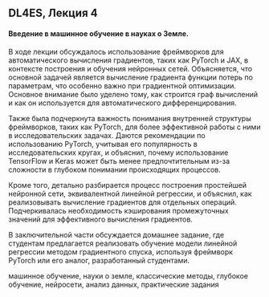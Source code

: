 ## DL4ES, Лекция 4

#### Введение в машинное обучение в науках о Земле.



В ходе лекции обсуждалось использование фреймворков для автоматического вычисления градиентов, таких как PyTorch и JAX, в контексте построения и обучения нейронных сетей. Объясняется, что основной задачей является вычисление градиента функции потерь по параметрам, что особенно важно при градиентной оптимизации. Основное внимание было уделено тому, как строится граф вычислений и как он используется для автоматического дифференцирования.

Также была подчеркнута важность понимания внутренней структуры фреймворков, таких как PyTorch, для более эффективной работы с ними в исследовательских задачах. Даются рекомендации по использованию PyTorch, учитывая его популярность в исследовательских кругах, и объяснил, почему использование TensorFlow и Keras может быть менее предпочтительным из-за сложности в глубоком понимании происходящих процессов.

Кроме того, детально разбирается процесс построения простейшей нейронной сети, эквивалентной линейной регрессии, и объяснил, как реализовывать вычисление градиентов для отдельных операций. Подчеркивалась необходимость кэширования промежуточных значений для эффективного вычисления градиентов.

В заключительной части обсуждается домашнее задание, где студентам предлагается реализовать обучение модели линейной регрессии методом градиентного спуска, используя фреймворк PyTorch или его аналог, разработанный студентами.



машинное обучение, науки о земле, классические методы, глубокое обучение, нейросети, анализ данных, практические задания